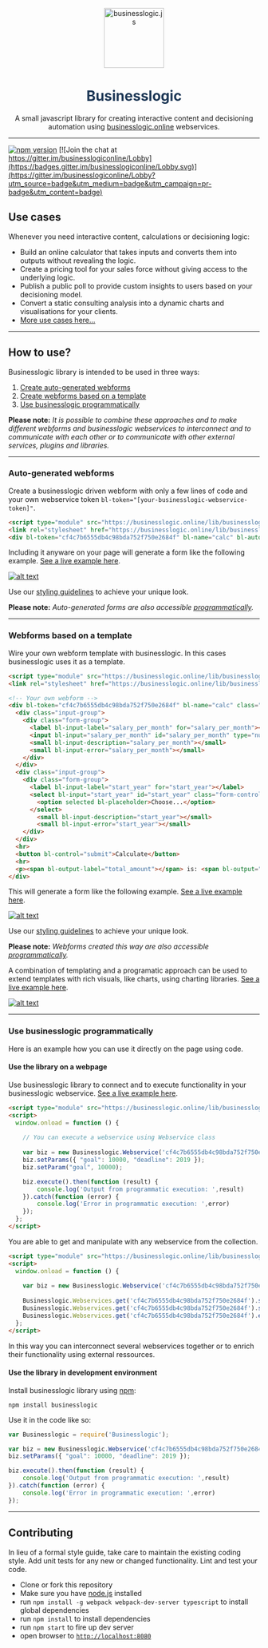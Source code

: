 <p align="center">
<img alt="businesslogic.js" title="businesslogic.js" src="https://uploads-ssl.webflow.com/6163f04af154637a4dfbc5a4/6164217046b607243a01c2c9_icon_256.png" width="120">
</p>
<h1 align="center" style="color: #1F3957">Businesslogic</h1>
<p align="center">A small javascript library for creating interactive content and decisioning automation using <a href="https://www.businesslogic.online" target="_blank">businesslogic.online</a> webservices.</p>

---
[![npm version](https://badge.fury.io/js/businesslogic.svg)](https://badge.fury.io/js/businesslogic)
[![Join the chat at https://gitter.im/businesslogiconline/Lobby](https://badges.gitter.im/businesslogiconline/Lobby.svg)](https://gitter.im/businesslogiconline/Lobby?utm_source=badge&utm_medium=badge&utm_campaign=pr-badge&utm_content=badge)

## Use cases
Whenever you need interactive content, calculations or decisioning logic:

* Build an online calculator that takes inputs and converts them into outputs without revealing the logic.
* Create a pricing tool for your sales force without giving access to the underlying logic.
* Publish a public poll to provide custom insights to users based on your decisioning model.
* Convert a static consulting analysis into a dynamic charts and visualisations for your clients.
* [More use cases here...][use cases]

---

## How to use?
Businesslogic library is intended to be used in three ways:
1. [Create auto-generated webforms](#auto-generated-webforms)
1. [Create webforms based on a template](#webforms-based-on-a-template)
1. [Use businesslogic programmatically](#use-businesslogic-programmatically)

**Please note:** *It is possible to combine these approaches and to make different webforms and businesslogic webservices to interconnect and to communicate with each other or to communicate with other external services, plugins and libraries.*

---

### Auto-generated webforms
Create a businesslogic driven webform with only a few lines of code and your own webservice token `bl-token="[your-businesslogic-webservice-token]"`.

```html
<script type="module" src="https://businesslogic.online/lib/businesslogic.latest.js"></script>
<link rel="stylesheet" href="https://businesslogic.online/lib/businesslogic-standard-theme.css">
<div bl-token="cf4c7b6555db4c98bda752f750e2684f" bl-name="calc" bl-auto class="bl-theme bl-theme-fonts"></div>
```
Including it anyware on your page will generate a form like the following example. [See a live example here][jsfiddle-automatic-webform].

[![alt text][automatic-webform]][jsfiddle-automatic-webform]

Use our [styling guidelines][styling guide] to achieve your unique look.

**Please note:** *Auto-generated forms are also accessible [programmatically](#use-businesslogic-programmatically).*

---

### Webforms based on a template
Wire your own webform template with businesslogic. In this cases businesslogic uses it as a template.

```html
<script type="module" src="https://businesslogic.online/lib/businesslogic.latest.js"></script>
<link rel="stylesheet" href="https://businesslogic.online/lib/businesslogic-standard-theme.css">

<!-- Your own webform -->
<div bl-token="cf4c7b6555db4c98bda752f750e2684f" bl-name="calc" class="bl-theme bl-theme-fonts">
  <div class="input-group">
    <div class="form-group">
      <label bl-input-label="salary_per_month" for="salary_per_month"></label>
      <input bl-input="salary_per_month" id="salary_per_month" type="number" class="form-control" >
      <small bl-input-description="salary_per_month"></small>
      <small bl-input-error="salary_per_month"></small>
    </div>
  </div>
  <div class="input-group">
    <div class="form-group">
      <label bl-input-label="start_year" for="start_year"></label>
      <select bl-input="start_year" id="start_year" class="form-control">
        <option selected bl-placeholder>Choose...</option>
      </select>
        <small bl-input-description="start_year"></small>
        <small bl-input-error="start_year"></small>
    </div>
  </div>
  <hr>
  <button bl-control="submit">Calculate</button>
  <hr>
  <p><span bl-output-label="total_amount"></span> is: <span bl-output="total_amount"></span></p>
</div>
```

This will generate a form like the following example. [See a live example here][jsfiddle-templated-webform].

[![alt text][templated-webform]][jsfiddle-templated-webform]

Use our [styling guidelines][styling guide] to achieve your unique look.

**Please note:** *Webforms created this way are also accessible [programmatically](#use-businesslogic-programmatically).*

A combination of templating and a programatic approach can be used to extend templates with rich visuals, like charts, using charting libraries. [See a live example here][jsfiddle-templated-webform-with-chart].

[![alt text][templated-webform-with-chart]][jsfiddle-templated-webform-with-chart]

---
### Use businesslogic programmatically
Here is an example how you can use it directly on the page using code.

#### Use the library on a webpage
Use businesslogic library to connect and to execute functionality in your businesslogic webservice. [See a live example here][jsfiddle-programmatic-implementation].

```html
<script type="module" src="https://businesslogic.online/lib/businesslogic.latest.js"></script>
<script>
  window.onload = function () {
  
    // You can execute a webservice using Webservice class
    
    var biz = new Businesslogic.Webservice('cf4c7b6555db4c98bda752f750e2684f');
    biz.setParams({ "goal": 10000, "deadline": 2019 });
    biz.setParam("goal", 10000);

    biz.execute().then(function (result) {
        console.log('Output from programmatic execution: ',result)
    }).catch(function (error) {
        console.log('Error in programmatic execution: ',error)
    });
  };
</script>
```

You are able to get and manipulate with any webservice from the collection.

```html
<script type="module" src="https://businesslogic.online/lib/businesslogic.latest.js"></script>
<script>
  window.onload = function () {
    
    var biz = new Businesslogic.Webservice('cf4c7b6555db4c98bda752f750e2684f');
    
    Businesslogic.Webservices.get('cf4c7b6555db4c98bda752f750e2684f').setParams({ "goal": 15000, "deadline": 2019 });
    Businesslogic.Webservices.get('cf4c7b6555db4c98bda752f750e2684f').setParam("goal", 10000);
    Businesslogic.Webservices.get('cf4c7b6555db4c98bda752f750e2684f').execute();
  };
</script>
```
In this way you can interconnect several webservices together or to enrich their functionality using external ressources.

#### Use the library in development environment
Install businesslogic library using [npm][npm-businesslogic]:

```
npm install businesslogic
```
  
Use it in the code like so:

```javascript
var Businesslogic = require('Businesslogic');

var biz = new Businesslogic.Webservice('cf4c7b6555db4c98bda752f750e2684f');
biz.setParams({ "goal": 10000, "deadline": 2019 });

biz.execute().then(function (result) {
    console.log('Output from programmatic execution: ',result)
}).catch(function (error) {
    console.log('Error in programmatic execution: ',error)
});

```
---
## Contributing
In lieu of a formal style guide, take care to maintain the existing coding style. Add unit tests for any new or changed functionality. Lint and test your code.

- Clone or fork this repository
- Make sure you have [node.js](https://nodejs.org/) installed
- run `npm install -g webpack webpack-dev-server typescript` to install global dependencies
- run `npm install` to install dependencies
- run `npm start` to fire up dev server
- open browser to [`http://localhost:8080`](http://localhost:8080)


[automatic-webform]: ./assets/images/businesslogic-automatic-approach.png "Automaticaly generated businesslogic webform based on a standard template"
[templated-webform]: ./assets/images/businesslogic-templating-approach.png "Businesslogic wrapped into a template of your choice"
[templated-webform-with-chart]: ./assets/images/businesslogic-charting.png "Businesslogic form with chartjs"
[styling guide]: ./wiki/styling-guide.md
[use cases]: ./wiki/use-cases.md
[jsfiddle-automatic-webform]: https://jsfiddle.net/kropsi/16ty8vna/
[jsfiddle-templated-webform]: https://jsfiddle.net/kropsi/7jk0yzx4/
[jsfiddle-templated-webform-with-chart]: https://jsfiddle.net/kropsi/f1cu830j/
[jsfiddle-programmatic-implementation]: https://jsfiddle.net/kropsi/mf3ux8hg/
[npm-businesslogic]: https://www.npmjs.com/package/businesslogic
[businesslogic-website]: https://businesslogic.online